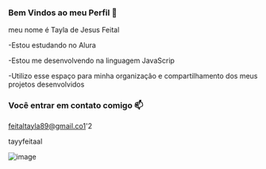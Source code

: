 ### Bem Vindos ao meu Perfil 💙

meu nome é Tayla de Jesus Feital

-Estou estudando no Alura 

-Estou me desenvolvendo na linguagem JavaScrip

-Utilizo esse espaço para minha organização e compartilhamento dos meus projetos desenvolvidos

### Você entrar em contato comigo 📫

feitaltayla89@gmail.co1'2

tayyfeitaal

![image](https://github.com/user-attachments/assets/d0ddbd13-b1dd-4c7b-9f98-6fa8d174fc21)
